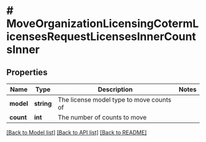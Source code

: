 # # MoveOrganizationLicensingCotermLicensesRequestLicensesInnerCountsInner

## Properties

Name | Type | Description | Notes
------------ | ------------- | ------------- | -------------
**model** | **string** | The license model type to move counts of |
**count** | **int** | The number of counts to move |

[[Back to Model list]](../../README.md#models) [[Back to API list]](../../README.md#endpoints) [[Back to README]](../../README.md)
